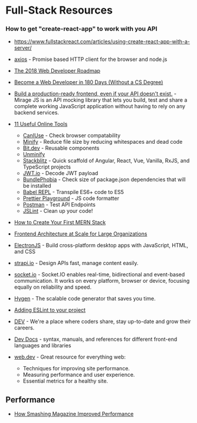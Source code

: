 # Full-Stack Resources

### How to get "create-react-app" to work with you API
* https://www.fullstackreact.com/articles/using-create-react-app-with-a-server/

* [axios](https://github.com/axios/axios) - Promise based HTTP client for the browser and node.js

* [The 2018 Web Developer Roadmap](https://codeburst.io/the-2018-web-developer-roadmap-826b1b806e8d)

* [Become a Web Developer in 180 Days (Without a CS Degree)](https://medium.com/better-programming/become-a-web-developer-in-180-days-without-cs-degree-e869395972e1)

* [Build a production-ready frontend, 
even if your API doesn't exist.](https://miragejs.com) - Mirage JS is an API mocking library that lets you build, test and share a complete working JavaScript application without having to rely on any backend services.

* [11 Useful Online Tools](https://blog.bitsrc.io/12-useful-online-tools-for-frontend-developers-bf98f3bf7c63)
    - [CanIUse](http://caniuse.com) - Check browser compatability
    - [Minify](http://minify.com) - Reduce file size by reducing whitespaces and dead code
    - [Bit.dev](https://bit.dev) - Reusable components
    - [Unminify](https://unminify.com)
    - [Stackblitz](http://stackblitz.com) - Quick scaffold of Angular, React, Vue, Vanilla, RxJS, and TypeScript projects
    - [JWT.io](https://jwt.io) - Decode JWT payload
    - [BundlePhobia](http://bundlephobia.com) - Check size of package.json dependencies that will be installed
    - [Babel REPL](http://javascriptbabeljs.io) - Transpile ES6+ code to ES5
    - [Prettier Playground](http://prettier.io) - JS code formatter
    - [Postman](https://www.postman.com) - Test API Endpoints
    - [JSLint](http://jslint.com) - Clean up your code!

* [How to Create Your First MERN Stack](https://medium.com/swlh/how-to-create-your-first-mern-mongodb-express-js-react-js-and-node-js-stack-7e8b20463e66)

* [Frontend Architecture at Scale for Large Organizations](https://medium.com/swlh/frontend-architecture-in-scale-for-large-organizations-593930ed10cd)

* [ElectronJS](https://www.electronjs.org) - Build cross-platform desktop apps with JavaScript, HTML, and CSS

* [strapi.io](https://strapi.io) - Design APIs fast, manage content easily.

* [socket.io](https://socket.io) - Socket.IO enables real-time, bidirectional and event-based communication.
It works on every platform, browser or device, focusing equally on reliability and speed.

* [Hygen](http://www.hygen.io) - The scalable code generator that saves you time.

* [Adding ESLint to your project](https://medium.com/dailyjs/adding-eslint-to-your-project-7bd4feca35a8)

* [DEV](https://dev.to) - We're a place where coders share, stay up-to-date and grow their careers.

* [Dev Docs](https://devdocs.io) - syntax, manuals, and references for different front-end languages and libraries

* [web.dev](https://web.dev) - Great resource for everything web:
    - Techniques for improving site performance.
    - Measuring performance and user experience.
    - Essential metrics for a healthy site.

## Performance

* [How Smashing Magazine Improved Performance](https://www.smashingmagazine.com/2021/01/smashingmag-performance-case-study/)
